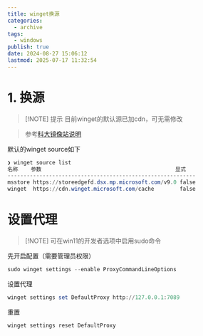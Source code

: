 ```yaml
---
title: winget换源
categories:
  - archive
tags:
  - windows
publish: true
date: 2024-08-27 15:06:12
lastmod: 2025-07-17 11:32:54
---
```


# 1. 换源

> [!NOTE] 提示
> 目前winget的默认源已加cdn，可无需修改

> 参考[科大镜像站说明](https://mirrors.ustc.edu.cn/help/winget-source.html)

默认的winget source如下

```powershell
❯ winget source list
名称    参数                                          显式
-----------------------------------------------------------
msstore https://storeedgefd.dsx.mp.microsoft.com/v9.0 false
winget  https://cdn.winget.microsoft.com/cache        false
```

# 设置代理


> [!NOTE] 可在win11的开发者选项中启用sudo命令

先开启配置（需要管理员权限）
```powershell
sudo winget settings --enable ProxyCommandLineOptions
```

设置代理
```powershell
winget settings set DefaultProxy http://127.0.0.1:7089
```

重置
```powershell
winget settings reset DefaultProxy
```

